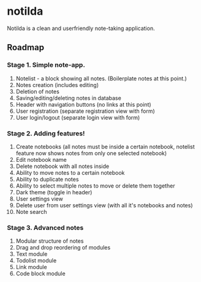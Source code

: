# notilda

Notilda is a clean and userfriendly note-taking application.

## Roadmap

### Stage 1. Simple note-app.

1. Notelist - a block showing all notes. (Boilerplate notes at this point.)
2. Notes creation (includes editing)
3. Deletion of notes
4. Saving/editing/deleting notes in database
5. Header with navigation buttons (no links at this point)
6. User registration (separate registration view with form)
7. User login/logout (separate login view with form)

### Stage 2. Adding features!

1. Create notebooks (all notes must be inside a certain notebook, notelist feature now shows notes from only one selected notebook)
2. Edit notebook name
3. Delete notebook with all notes inside
4. Ability to move notes to a certain notebook
5. Ability to duplicate notes
6. Ability to select multiple notes to move or delete them together
7. Dark theme (toggle in header)
8. User settings view
9. Delete user from user settings view (with all it's notebooks and notes)
10. Note search

### Stage 3. Advanced notes

1. Modular structure of notes
2. Drag and drop reordering of modules
3. Text module
4. Todolist module
5. Link module
6. Code block module
